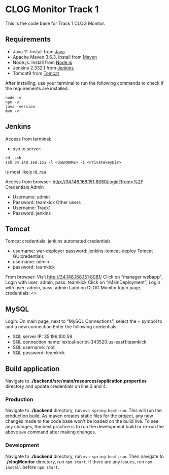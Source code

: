 # CLOG Monitor Track 1

This is the code base for Track 1 CLOG Monitor.

## Requirements

- Java 11. Install from [Java](https://www.oracle.com/java/technologies/downloads/)
- Apache Maven 3.6.3. Install from [Maven](https://maven.apache.org/download.cgi)
- Node.js. Install from [Node.js](https://nodejs.org/en/)
- Jenkins 2.332.1 from [Jenkins](https://www.jenkins.io/doc/book/installing/)
- Tomcat9 from [Tomcat](https://tomcat.apache.org/download-90.cgi)


After installing, use your terminal to run the following commands to check if the requirements are installed.

```
node -v
npm -v
java -version
mvn -v
```

## Jenkins
Access from terminal:
- ssh to server: 
```
cd .ssh
ssh 34.148.168.151 -l <USERNAME> -i <PrivatekeyDir>
```
<PrivatekeyDir> is most likely id_rsa

Access from browser:
http://34.148.168.151:8080/login?from=%2F
Credentials
Admin
- Username: admin
- Password: teamkick
Other users
- Username: Track1 
- Password: jenkins

## Tomcat

Tomcat credentials: jenkins automated credentials 
- username: war-deployer 
  password: jenkins-tomcat-deploy 
Tomcat GUIcredentials 
- username: admin
- password: teamkick 

From browser:
Visit http://34.148.168.151:8081/
Click on “manager webapp", Login with user: admin, pass: teamkick
Click on “/MainDeployment”, Login with user: admin, pass: admin
Land on CLOG Monitor login page, credentials: <>
  
## MySQL

Login:
On main page, next to “MySQL Connections”, select the + symbol to add a new connection
Enter the following credentials:
- SQL server IP: 35.196.100.59
- SQL connection name: lexical-script-343520:us-east1:teamkick 
- SQL username: root 
- SQL password: teamkick


## Build application

Navigate to **./backend/src/main/resources/application.properties** directory and update credentials on line 3 and 4.

### Production 

Navigate to **./backend** directory, run `mvn spring-boot:run`. This will run the production build.
As maven creates static files for the project, any new changes made to the code base won't be loaded on the build live. To see any changes, the best practice is to run the development build or re-run the above `mvn` command after making changes.

### Development

Navigate to **./backend** directory, run `mvn spring-boot:run`. Then navigate to **./clogMonitor** directory, run `npm start`. If there are any issues, run `npm install` before `npm start`.
